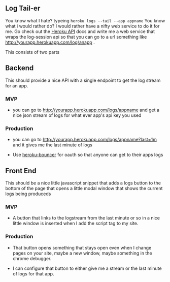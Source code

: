 ## Log Tail-er
You know what I hate? typeing `heroku logs --tail --app appname` You know what i would rather do? I would
rather have a nifty web service to do it for me. 
Go check out the [Heroku API](https://devcenter.heroku.com/articles/platform-api-reference#log-session) 
docs and write me a web service that wraps the log-session api so
that you can go to a url something like http://yourapp.herokuapp.com/log/anapp .

This consists of two parts
## Backend
This should provide a nice API with a single endpoint to get the log stream for an app.


### MVP

* you can go to http://yourapp.herokuapp.com/logs/appname and get a nice json stream of
  logs for what ever app's api key you used
 

### Production

* you can go to http://yourapp.herokuapp.com/logs/appname?last=1m and it gives 
  me the last minute of logs

* Use [heroku-bouncer](https://github.com/heroku/heroku-bouncer) for oauth so that anyone can get to their apps logs


## Front End
This should be a nice little javascript snippet that adds a logs button
to the bottom of the page that opens a little modal window that shows the 
current logs being produceds

### MVP

* A button that links to the logstream from the last minute or so in a nice 
  little window is inserted when I add the script tag to my site.

### Production

* That button opens something that stays open even when I change pages on your site, 
maybe a new window, maybe something in the chrome debugger.

* I can configure that button to either give me a stream or the last minute of logs for that app.
